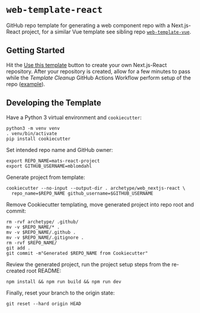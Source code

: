 # `web-template-react`

GitHub repo template for generating a web component repo with a Next.js-React project,
for a similar Vue template see sibling repo [`web-template-vue`](https://github.com/mkdevops-se/web-template-vue).

## Getting Started

Hit the [Use this template](https://github.com/mkdevops-se/web-template-react/generate) button
to create your own Next.js-React repository. After your repository is created, allow for a few minutes
to pass while the _Template Cleanup_ GitHub Actions Workflow perform setup of the repo
([example](https://github.com/mblomdahl/mats-web-project/actions/runs/3256048235/jobs/5346008221)).

## Developing the Template

Have a Python 3 virtual environment and `cookiecutter`:

    python3 -m venv venv
    . venv/bin/activate
    pip install cookiecutter

Set intended repo name and GitHub owner:

    export REPO_NAME=mats-react-project
    export GITHUB_USERNAME=mblomdahl

Generate project from template:

    cookiecutter --no-input --output-dir . archetype/web_nextjs-react \
      repo_name=$REPO_NAME github_username=$GITHUB_USERNAME

Remove Cookiecutter templating, move generated project into repo root and commit:

    rm -rvf archetype/ .github/
    mv -v $REPO_NAME/* .
    mv -v $REPO_NAME/.github .
    mv -v $REPO_NAME/.gitignore .
    rm -rvf $REPO_NAME/
    git add .
    git commit -m"Generated $REPO_NAME from Cookiecutter"

Review the generated project, run the project setup steps from the re-created root README:

    npm install && npm run build && npm run dev

Finally, reset your branch to the origin state:

    git reset --hard origin HEAD
